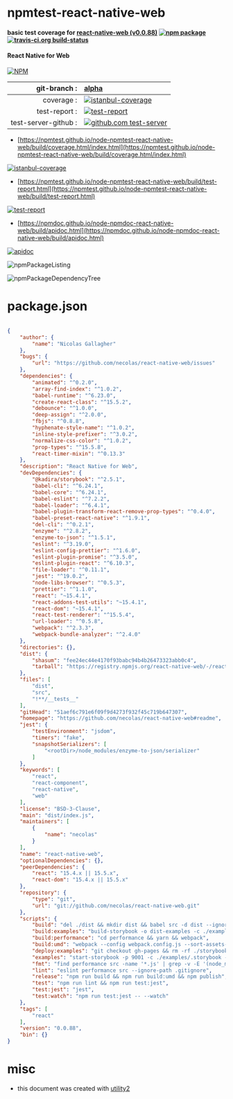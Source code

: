 # npmtest-react-native-web

#### basic test coverage for  [react-native-web (v0.0.88)](https://github.com/necolas/react-native-web#readme)  [![npm package](https://img.shields.io/npm/v/npmtest-react-native-web.svg?style=flat-square)](https://www.npmjs.org/package/npmtest-react-native-web) [![travis-ci.org build-status](https://api.travis-ci.org/npmtest/node-npmtest-react-native-web.svg)](https://travis-ci.org/npmtest/node-npmtest-react-native-web)

#### React Native for Web

[![NPM](https://nodei.co/npm/react-native-web.png?downloads=true&downloadRank=true&stars=true)](https://www.npmjs.com/package/react-native-web)

| git-branch : | [alpha](https://github.com/npmtest/node-npmtest-react-native-web/tree/alpha)|
|--:|:--|
| coverage : | [![istanbul-coverage](https://npmtest.github.io/node-npmtest-react-native-web/build/coverage.badge.svg)](https://npmtest.github.io/node-npmtest-react-native-web/build/coverage.html/index.html)|
| test-report : | [![test-report](https://npmtest.github.io/node-npmtest-react-native-web/build/test-report.badge.svg)](https://npmtest.github.io/node-npmtest-react-native-web/build/test-report.html)|
| test-server-github : | [![github.com test-server](https://npmtest.github.io/node-npmtest-react-native-web/GitHub-Mark-32px.png)](https://npmtest.github.io/node-npmtest-react-native-web/build/app/index.html) | | build-artifacts : | [![build-artifacts](https://npmtest.github.io/node-npmtest-react-native-web/glyphicons_144_folder_open.png)](https://github.com/npmtest/node-npmtest-react-native-web/tree/gh-pages/build)|

- [https://npmtest.github.io/node-npmtest-react-native-web/build/coverage.html/index.html](https://npmtest.github.io/node-npmtest-react-native-web/build/coverage.html/index.html)

[![istanbul-coverage](https://npmtest.github.io/node-npmtest-react-native-web/build/screenCapture.buildCi.browser.%252Ftmp%252Fbuild%252Fcoverage.lib.html.png)](https://npmtest.github.io/node-npmtest-react-native-web/build/coverage.html/index.html)

- [https://npmtest.github.io/node-npmtest-react-native-web/build/test-report.html](https://npmtest.github.io/node-npmtest-react-native-web/build/test-report.html)

[![test-report](https://npmtest.github.io/node-npmtest-react-native-web/build/screenCapture.buildCi.browser.%252Ftmp%252Fbuild%252Ftest-report.html.png)](https://npmtest.github.io/node-npmtest-react-native-web/build/test-report.html)

- [https://npmdoc.github.io/node-npmdoc-react-native-web/build/apidoc.html](https://npmdoc.github.io/node-npmdoc-react-native-web/build/apidoc.html)

[![apidoc](https://npmdoc.github.io/node-npmdoc-react-native-web/build/screenCapture.buildCi.browser.%252Ftmp%252Fbuild%252Fapidoc.html.png)](https://npmdoc.github.io/node-npmdoc-react-native-web/build/apidoc.html)

![npmPackageListing](https://npmtest.github.io/node-npmtest-react-native-web/build/screenCapture.npmPackageListing.svg)

![npmPackageDependencyTree](https://npmtest.github.io/node-npmtest-react-native-web/build/screenCapture.npmPackageDependencyTree.svg)



# package.json

```json

{
    "author": {
        "name": "Nicolas Gallagher"
    },
    "bugs": {
        "url": "https://github.com/necolas/react-native-web/issues"
    },
    "dependencies": {
        "animated": "^0.2.0",
        "array-find-index": "^1.0.2",
        "babel-runtime": "^6.23.0",
        "create-react-class": "^15.5.2",
        "debounce": "^1.0.0",
        "deep-assign": "^2.0.0",
        "fbjs": "^0.8.8",
        "hyphenate-style-name": "^1.0.2",
        "inline-style-prefixer": "^3.0.2",
        "normalize-css-color": "^1.0.2",
        "prop-types": "^15.5.8",
        "react-timer-mixin": "^0.13.3"
    },
    "description": "React Native for Web",
    "devDependencies": {
        "@kadira/storybook": "^2.5.1",
        "babel-cli": "^6.24.1",
        "babel-core": "^6.24.1",
        "babel-eslint": "^7.2.2",
        "babel-loader": "^6.4.1",
        "babel-plugin-transform-react-remove-prop-types": "^0.4.0",
        "babel-preset-react-native": "^1.9.1",
        "del-cli": "^0.2.1",
        "enzyme": "^2.8.2",
        "enzyme-to-json": "^1.5.1",
        "eslint": "^3.19.0",
        "eslint-config-prettier": "^1.6.0",
        "eslint-plugin-promise": "^3.5.0",
        "eslint-plugin-react": "^6.10.3",
        "file-loader": "^0.11.1",
        "jest": "^19.0.2",
        "node-libs-browser": "^0.5.3",
        "prettier": "^1.1.0",
        "react": "~15.4.1",
        "react-addons-test-utils": "~15.4.1",
        "react-dom": "~15.4.1",
        "react-test-renderer": "^15.5.4",
        "url-loader": "^0.5.8",
        "webpack": "^2.3.3",
        "webpack-bundle-analyzer": "^2.4.0"
    },
    "directories": {},
    "dist": {
        "shasum": "fee24ec44e4170f93babc94b4b26473323abb0c4",
        "tarball": "https://registry.npmjs.org/react-native-web/-/react-native-web-0.0.88.tgz"
    },
    "files": [
        "dist",
        "src",
        "!**/__tests__"
    ],
    "gitHead": "51aef6c791e6f09f9d4273f932f45c719b647307",
    "homepage": "https://github.com/necolas/react-native-web#readme",
    "jest": {
        "testEnvironment": "jsdom",
        "timers": "fake",
        "snapshotSerializers": [
            "<rootDir>/node_modules/enzyme-to-json/serializer"
        ]
    },
    "keywords": [
        "react",
        "react-component",
        "react-native",
        "web"
    ],
    "license": "BSD-3-Clause",
    "main": "dist/index.js",
    "maintainers": [
        {
            "name": "necolas"
        }
    ],
    "name": "react-native-web",
    "optionalDependencies": {},
    "peerDependencies": {
        "react": "15.4.x || 15.5.x",
        "react-dom": "15.4.x || 15.5.x"
    },
    "repository": {
        "type": "git",
        "url": "git://github.com/necolas/react-native-web.git"
    },
    "scripts": {
        "build": "del ./dist && mkdir dist && babel src -d dist --ignore **/__tests__",
        "build:examples": "build-storybook -o dist-examples -c ./examples/.storybook",
        "build:performance": "cd performance && yarn && webpack",
        "build:umd": "webpack --config webpack.config.js --sort-assets-by --progress",
        "deploy:examples": "git checkout gh-pages && rm -rf ./storybook && mv dist-examples storybook && git add -A && git commit -m \"Storybook deploy\" && git push origin gh-pages && git checkout -",
        "examples": "start-storybook -p 9001 -c ./examples/.storybook --dont-track",
        "fmt": "find performance src -name '*.js' | grep -v -E '(node_modules|dist)' | xargs prettier --print-width=100 --single-quote --write",
        "lint": "eslint performance src --ignore-path .gitignore",
        "release": "npm run build && npm run build:umd && npm publish",
        "test": "npm run lint && npm run test:jest",
        "test:jest": "jest",
        "test:watch": "npm run test:jest -- --watch"
    },
    "tags": [
        "react"
    ],
    "version": "0.0.88",
    "bin": {}
}
```



# misc
- this document was created with [utility2](https://github.com/kaizhu256/node-utility2)
